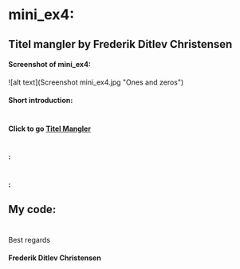 # mini_ex4:
## Titel mangler by Frederik Ditlev Christensen
#### Screenshot of mini_ex4:
![alt text](Screenshot mini_ex4.jpg "Ones and zeros")
#### Short introduction:

#
#### Click to go [Titel Mangler](http://rawgit.com/Mightydeeze/mini_ex/mini_ex_main/mini_exX/Excercises/empty-example/index.html)
#
#### :

#
#### :

## My code:

  #
 Best regards 
#### Frederik Ditlev Christensen
